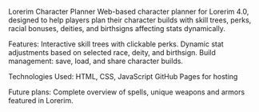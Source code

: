 Lorerim Character Planner
Web-based character planner for Lorerim 4.0, designed to help players plan their character builds with skill trees, perks, racial bonuses, deities, and birthsigns affecting stats dynamically.

Features:
Interactive skill trees with clickable perks.
Dynamic stat adjustments based on selected race, deity, and birthsign.
Build management: save, load, and share character builds.


Technologies Used:
HTML, CSS, JavaScript
GitHub Pages for hosting

Future plans:
Complete overview of spells, unique weapons and armors featured in Lorerim.

